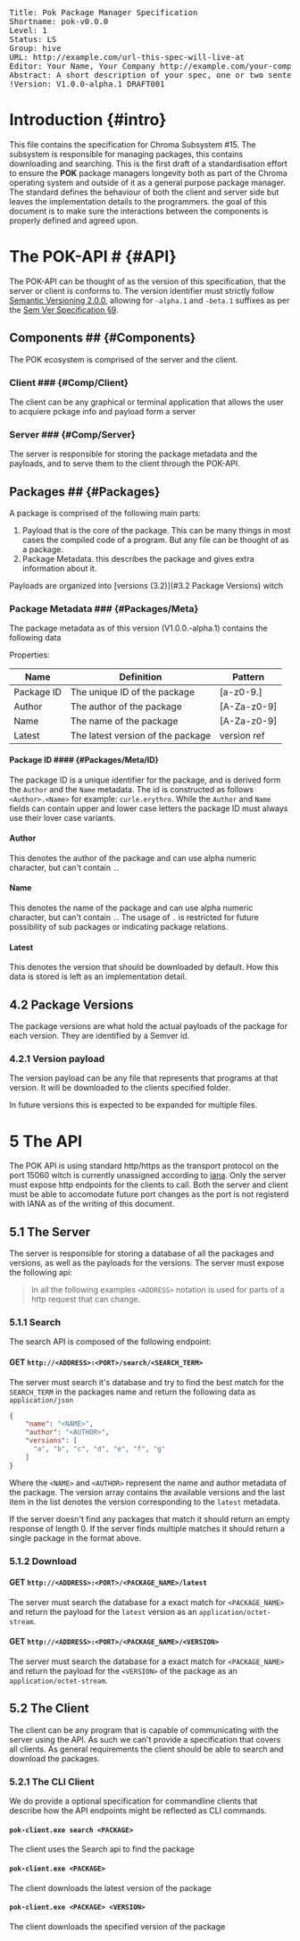 <pre class='metadata'>
Title: Pok Package Manager Specification
Shortname: pok-v0.0.0
Level: 1
Status: LS
Group: hive
URL: http://example.com/url-this-spec-will-live-at
Editor: Your Name, Your Company http://example.com/your-company, your-email@example.com, http://example.com/your-personal-website
Abstract: A short description of your spec, one or two sentences.
!Version: V1.0.0-alpha.1 DRAFT001
</pre>


Introduction {#intro}
=======================
This file contains the specification for Chroma Subsystem #15. The subsystem is responsible for managing packages, this contains downloading and searching.
This is the first draft of a standardisation effort to ensure the **POK** package managers longevity both as part of the Chroma operating system and outside of it as a general purpose package manager. 
The standard defines the behaviour of both the client and server side but leaves the implementation details to the programmers.
the goal of this document is to make sure the interactions between the components is properly defined and agreed upon.

# The POK-API # {#API}
The POK-API can be thought of as the version of this specification, that the server or client is conforms to. The version identifier must strictly follow [Semantic Versioning 2.0.0](https://semver.org/), allowing for ``-alpha.1`` and ``-beta.1`` suffixes as per the [Sem Ver Specification §9](https://semver.org/#spec-item-9).

## Components ## {#Components}
The POK ecosystem is comprised of the server and the client. 

### Client ### {#Comp/Client}
The client can be any graphical or terminal application that allows the user to acquiere pckage info and payload form a server

### Server ### {#Comp/Server}
The server is responsible for storing the package metadata and the payloads, and to serve them to the client through the POK-API.



## Packages ## {#Packages}

A package is comprised of the following main parts:
1) Payload that is the core of the package. This can be many things in most cases the compiled code of a program. But any file can be thought of as a package.
2) Package Metadata. this describes the package and gives extra information about it.

Payloads are organized into [versions (3.2)](#3.2 Package Versions) witch 

### Package Metadata ### {#Packages/Meta}
The package metadata as of this version (V1.0.0.-alpha.1) contains the following data 

Properties:

| Name       | Definition                         | Pattern      |
|------------|------------------------------------| ------------ |
| Package ID | The unique ID of the package       | [a-z0-9.]    |
| Author     | The author of the package          | [A-Za-z0-9]  |
| Name       | The name of the package            | [A-Za-z0-9]  |
| Latest     | The latest version of the package  | version ref  |


#### Package ID #### {#Packages/Meta/ID}

The package ID is a unique identifier for the package, and is derived form the ``Author`` and the ``Name`` metadata. The id is constructed as follows ``<Author>.<Name>`` for example: ``curle.erythro``.
While the ``Author`` and ``Name`` fields can contain upper and lower case letters the package ID must always use their lover case variants.

#### Author
This denotes the author of the package and can use alpha numeric character, but can't contain ``.``.

#### Name
This denotes the name of the package and can use alpha numeric character, but can't contain ``.``.
The usage of ``.`` is restricted for future possibility of sub packages or indicating package relations.

#### Latest
This denotes the version that should be downloaded by default. How this data is stored is left as an implementation detail.


## 4.2 Package Versions
The package versions are what hold the actual payloads of the package for each version. They are identified by a Semver id.

### 4.2.1 Version payload
The version payload can be any file that represents that programs at that version. It will be downloaded to the clients specified folder.

In future versions this is expected to be expanded for multiple files.

# 5 The API
The POK API is using standard http/https as the transport protocol on the port 15060 witch is currently unassigned according to [iana](https://www.iana.org/assignments/service-names-port-numbers/service-names-port-numbers.txt). 
Only the server must expose http endpoints for the clients to call.
Both the server and client must be able to accomodate future port changes as the port is not registerd with IANA as of the writing of this document.

## 5.1 The Server
The server is responsible for storing a database of all the packages and versions, as well as the payloads for the versions.
The server must expose the following api:

> In all the following examples ``<ADDRESS>`` notation is used for parts of a http request that can change.

### 5.1.1 Search
The search API is composed of the following endpoint:

#### GET ``http://<ADDRESS>:<PORT>/search/<SEARCH_TERM>``
The server must search it's database and try to find the best match for the ``SEARCH_TERM`` in the packages name and return the following data as ``application/json``
```json
{
    "name": "<NAME>",
    "author": "<AUTHOR>",
    "versions": [
      "a", "b", "c", "d", "e", "f", "g"
    ]
}
```
Where the ``<NAME>`` and ``<AUTHOR>`` represent the name and author metadata of the package.
The version array contains the available versions and the last item in the list denotes the version corresponding to the ``latest`` metadata.

If the server doesn't find any packages that match it should return an empty response of length 0.
If the server finds multiple matches it should return a single package in the format above.

### 5.1.2 Download

#### GET ``http://<ADDRESS>:<PORT>/<PACKAGE_NAME>/latest``
The server must search the database for a exact match for ``<PACKAGE_NAME>`` and return the payload for the ``latest`` version as an ``application/octet-stream``.

#### GET ``http://<ADDRESS>:<PORT>/<PACKAGE_NAME>/<VERSION>``
The server must search the database for a exact match for ``<PACKAGE_NAME>`` and return the payload for the ``<VERSION>`` of the package as an ``application/octet-stream``.

## 5.2 The Client
The client can be any program that is capable of communicating with the server using the API. As such we can't provide a specification that covers all clients. As general requirements the client should be able to search and download the packages.

### 5.2.1 The CLI Client
We do provide a optional specification for commandline clients that describe how the API endpoints might be reflected as CLI commands.

#### ``pok-client.exe search <PACKAGE>``
The client uses the Search api to find the package

#### ``pok-client.exe <PACKAGE>``
The client downloads the latest version of the package

#### ``pok-client.exe <PACKAGE> <VERSION>``
The client downloads the specified version of the package


